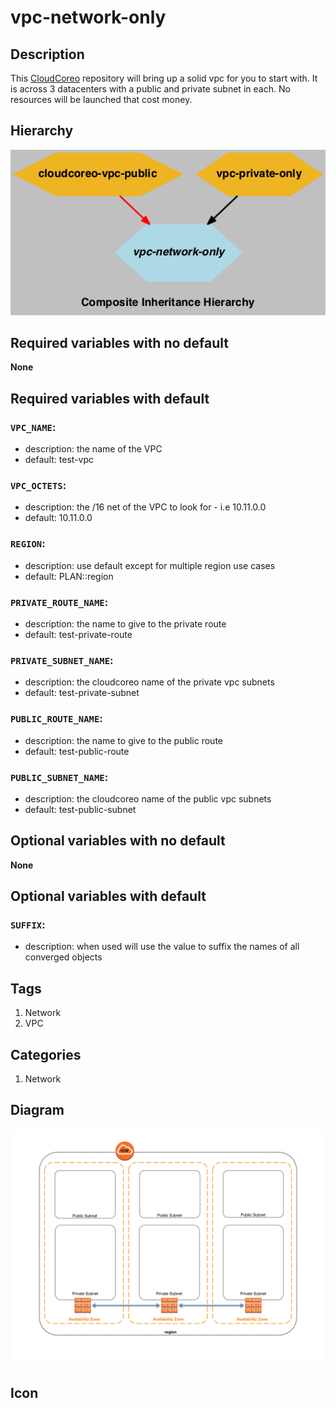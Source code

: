 vpc-network-only
======================


## Description
This [CloudCoreo](http://www.cloudcoreo.com) repository will bring up a solid vpc for you to start with. It is across 3 datacenters with a public and private subnet in each. No resources will be launched that cost money.


## Hierarchy
![composite inheritance hierarchy](https://raw.githubusercontent.com/CloudCoreo/vpc-network-only/master/images/hierarchy.png "composite inheritance hierarchy")



## Required variables with no default

**None**


## Required variables with default

### `VPC_NAME`:
  * description: the name of the VPC
  * default: test-vpc


### `VPC_OCTETS`:
  * description: the /16 net of the VPC to look for - i.e 10.11.0.0
  * default: 10.11.0.0


### `REGION`:
  * description: use default except for multiple region use cases
  * default: PLAN::region

### `PRIVATE_ROUTE_NAME`:
  * description: the name to give to the private route
  * default: test-private-route


### `PRIVATE_SUBNET_NAME`:
  * description: the cloudcoreo name of the private vpc subnets
  * default: test-private-subnet


### `PUBLIC_ROUTE_NAME`:
  * description: the name to give to the public route
  * default: test-public-route


### `PUBLIC_SUBNET_NAME`:
  * description: the cloudcoreo name of the public vpc subnets
  * default: test-public-subnet



## Optional variables with no default

**None**


## Optional variables with default

### `SUFFIX`:
  * description: when used will use the value to suffix the names of all converged objects

## Tags
1. Network
1. VPC

## Categories
1. Network



## Diagram
![alt text](https://raw.githubusercontent.com/CloudCoreo/vpc-network-only/master/images/diagram.png "Public and Private nets across 3 subnets")


## Icon



